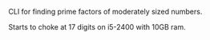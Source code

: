 CLI for finding prime factors of moderately sized numbers.

Starts to choke at 17 digits on i5-2400 with 10GB ram.
